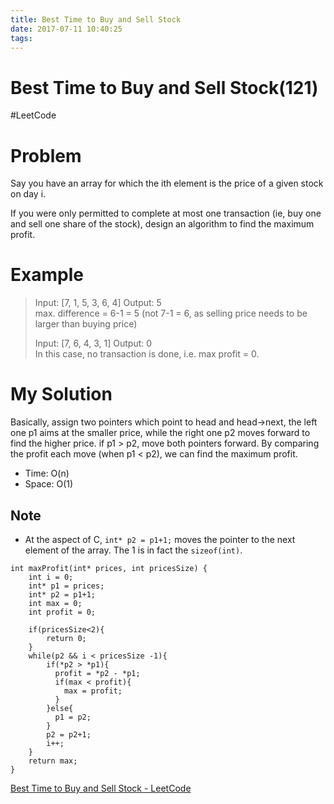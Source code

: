 ```yaml
---
title: Best Time to Buy and Sell Stock
date: 2017-07-11 10:40:25
tags:
---
```

# Best Time to Buy and Sell Stock(121)
#LeetCode
# Problem
Say you have an array for which the ith element is the price of a given stock on day i.

If you were only permitted to complete at most one transaction (ie, buy one and sell one share of the stock), design an algorithm to find the maximum profit.

# Example
> Input: [7, 1, 5, 3, 6, 4]  Output: 5  
> max. difference = 6-1 = 5 (not 7-1 = 6, as selling price needs to be larger than buying price)  
>   
> Input: [7, 6, 4, 3, 1]  Output: 0  
> In this case, no transaction is done, i.e. max profit = 0.  

# My Solution
Basically, assign two pointers which point to head and head->next, the left one p1 aims at the smaller price, while the right one p2 moves forward to find the higher price. if p1 > p2, move both pointers forward. By comparing the profit each move (when p1 < p2), we can find the maximum profit.
* Time: O(n)
* Space: O(1)
## Note
* At the aspect of C, `int* p2 = p1+1;`  moves the pointer to the next element of the array. The 1 is in fact the `sizeof(int)`.  
```
int maxProfit(int* prices, int pricesSize) {
    int i = 0;
    int* p1 = prices;
    int* p2 = p1+1;
    int max = 0;
    int profit = 0;
    
    if(pricesSize<2){
        return 0;
    }
    while(p2 && i < pricesSize -1){
        if(*p2 > *p1){
          profit = *p2 - *p1;
          if(max < profit){
            max = profit;
          }   
        }else{
          p1 = p2; 
        }   
        p2 = p2+1;
        i++;
    }
    return max;
}
```

[Best Time to Buy and Sell Stock - LeetCode](https://leetcode.com/problems/best-time-to-buy-and-sell-stock/#/description)
